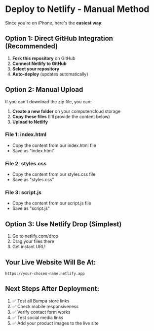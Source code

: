 # Deploy to Netlify - Manual Method

Since you're on iPhone, here's the **easiest way**:

## Option 1: Direct GitHub Integration (Recommended)

1. **Fork this repository** on GitHub
2. **Connect Netlify to GitHub**
3. **Select your repository**
4. **Auto-deploy** (updates automatically)

## Option 2: Manual Upload

If you can't download the zip file, you can:

1. **Create a new folder** on your computer/cloud storage
2. **Copy these files** (I'll provide the content below)
3. **Upload to Netlify**

### File 1: index.html
- Copy the content from our index.html file
- Save as "index.html"

### File 2: styles.css  
- Copy the content from our styles.css file
- Save as "styles.css"

### File 3: script.js
- Copy the content from our script.js file
- Save as "script.js"

## Option 3: Use Netlify Drop (Simplest)

1. Go to netlify.com/drop
2. Drag your files there
3. Get instant URL!

## Your Live Website Will Be At:
```
https://your-chosen-name.netlify.app
```

## Next Steps After Deployment:
1. ✅ Test all Bumpa store links
2. ✅ Check mobile responsiveness  
3. ✅ Verify contact form works
4. ✅ Test social media links
5. ✅ Add your product images to the live site
